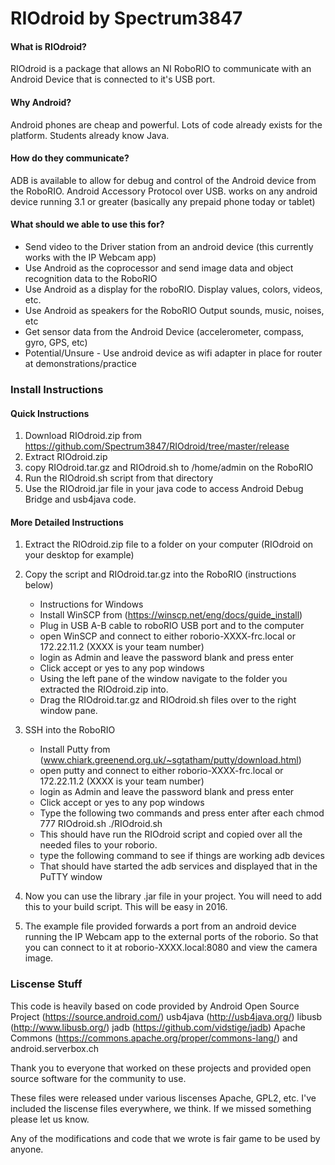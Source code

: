 # RIOdroid by Spectrum3847
#### What is RIOdroid?
RIOdroid is a package that allows an NI RoboRIO to communicate with an Android Device that is connected to it's USB port.

#### Why Android?

Android phones are cheap and powerful. Lots of code already exists for the platform. Students already know Java.

#### How do they communicate?

ADB is available to allow for debug and control of the Android device from the RoboRIO.
Android Accessory Protocol over USB. works on any android device running 3.1 or greater (basically any prepaid phone today or tablet)

#### What should we able to use this for?

* Send video to the Driver station from an android device (this currently works with the IP Webcam app)
* Use Android as the coprocessor and send image data and object recognition data to the RoboRIO
* Use Android as a display for the roboRIO. Display values, colors, videos, etc.
* Use Android as speakers for the RoboRIO Output sounds, music, noises, etc
* Get sensor data from the Android Device (accelerometer, compass, gyro, GPS, etc)
* Potential/Unsure - Use android device as wifi adapter in place for router at demonstrations/practice

### Install Instructions
#### Quick Instructions
1. Download RIOdroid.zip from https://github.com/Spectrum3847/RIOdroid/tree/master/release
2. Extract RIOdroid.zip
3. copy RIOdroid.tar.gz and RIOdroid.sh to /home/admin on the RoboRIO
4. Run the RIOdroid.sh script from that directory
5. Use the RIOdroid.jar file in your java code to access Android Debug Bridge and usb4java code.

#### More Detailed Instructions
1. Extract the RIOdroid.zip file to a folder on your computer (RIOdroid on your desktop for example)
2.  Copy the script and RIOdroid.tar.gz into the RoboRIO (instructions below)
	- Instructions for Windows
	- Install WinSCP from (https://winscp.net/eng/docs/guide_install)
	- Plug in USB A-B cable to roboRIO USB port and to the computer
	- open WinSCP and connect to either roborio-XXXX-frc.local or 172.22.11.2 (XXXX is your team number)
	- login as Admin and leave the password blank and press enter
	- Click accept or yes to any pop windows
	- Using the left pane of the window navigate to the folder you extracted the RIOdroid.zip into.
	- Drag the RIOdroid.tar.gz and RIOdroid.sh files over to the right window pane.

3. SSH into the RoboRIO
	- Install Putty from (www.chiark.greenend.org.uk/~sgtatham/putty/download.html)
	- open putty and connect to either roborio-XXXX-frc.local or 172.22.11.2 (XXXX is your team number)
	- login as Admin and leave the password blank and press enter
	- Click accept or yes to any pop windows
	- Type the following two commands and press enter after each
		chmod 777 RIOdroid.sh
		./RIOdroid.sh
	- This should have run the RIOdroid script and copied over all the needed files to your roborio.
	- type the following command to see if things are working
		adb devices
	- That should have started the adb services and displayed that in the PuTTY window

4. Now you can use the library .jar file in your project. You will need to add this to your build script. This will be easy in 2016.

5. The example file provided forwards a port from an android device running the IP Webcam app to the external ports of the roborio.
So that you can connect to it at roborio-XXXX.local:8080 and view the camera image.

### Liscense Stuff
This code is heavily based on code provided by
Android Open Source Project (https://source.android.com/)
usb4java (http://usb4java.org/)
libusb (http://www.libusb.org/)
jadb (https://github.com/vidstige/jadb)
Apache Commons (https://commons.apache.org/proper/commons-lang/)
and android.serverbox.ch

Thank you to everyone that worked on these projects and provided open source software for the community to use.

These files were released under various liscenses Apache, GPL2, etc.
I've included the liscense files everywhere, we think. If we missed something please let us know.

Any of the modifications and code that we wrote is fair game to be used by anyone.

